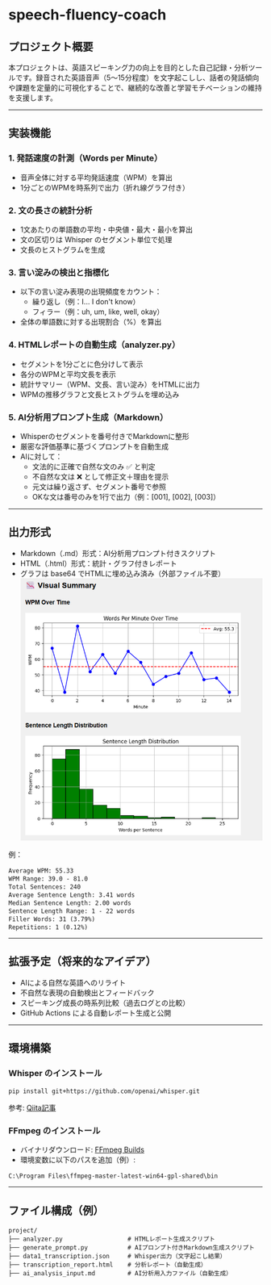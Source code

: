 # speech-fluency-coach

## プロジェクト概要

本プロジェクトは、英語スピーキング力の向上を目的とした自己記録・分析ツールです。録音された英語音声（5〜15分程度）を文字起こしし、話者の発話傾向や課題を定量的に可視化することで、継続的な改善と学習モチベーションの維持を支援します。

---

## 実装機能

### 1. 発話速度の計測（Words per Minute）

- 音声全体に対する平均発話速度（WPM）を算出
- 1分ごとのWPMを時系列で出力（折れ線グラフ付き）

### 2. 文の長さの統計分析

- 1文あたりの単語数の平均・中央値・最大・最小を算出
- 文の区切りは Whisper のセグメント単位で処理
- 文長のヒストグラムを生成

### 3. 言い淀みの検出と指標化

- 以下の言い淀み表現の出現頻度をカウント：
  - 繰り返し（例：I... I don't know）
  - フィラー（例：uh, um, like, well, okay）
- 全体の単語数に対する出現割合（%）を算出

### 4. HTMLレポートの自動生成（analyzer.py）

- セグメントを1分ごとに色分けして表示
- 各分のWPMと平均文長を表示
- 統計サマリー（WPM、文長、言い淀み）をHTMLに出力
- WPMの推移グラフと文長ヒストグラムを埋め込み

### 5. AI分析用プロンプト生成（Markdown）

- Whisperのセグメントを番号付きでMarkdownに整形
- 厳密な評価基準に基づくプロンプトを自動生成
- AIに対して：
  - 文法的に正確で自然な文のみ ✅ と判定
  - 不自然な文は ❌ として修正文＋理由を提示
  - 元文は繰り返さず、セグメント番号で参照
  - OKな文は番号のみを1行で出力（例：[001], [002], [003]）

---

## 出力形式

- Markdown（.md）形式：AI分析用プロンプト付きスクリプト
- HTML（.html）形式：統計・グラフ付きレポート
- グラフは base64 でHTMLに埋め込み済み（外部ファイル不要）
![alt text](assets/summary-graph.png)

例：

```
Average WPM: 55.33
WPM Range: 39.0 - 81.0
Total Sentences: 240
Average Sentence Length: 3.41 words
Median Sentence Length: 2.00 words
Sentence Length Range: 1 - 22 words
Filler Words: 31 (3.79%)
Repetitions: 1 (0.12%)
```

---

## 拡張予定（将来的なアイデア）

- AIによる自然な英語へのリライト
- 不自然な表現の自動検出とフィードバック
- スピーキング成長の時系列比較（過去ログとの比較）
- GitHub Actions による自動レポート生成と公開

---

## 環境構築

### Whisper のインストール

```bash
pip install git+https://github.com/openai/whisper.git
```

参考: [Qiita記事](https://qiita.com/taiki_i/items/99cb17049597fdee6ce2)

### FFmpeg のインストール

- バイナリダウンロード: [FFmpeg Builds](https://github.com/BtbN/FFmpeg-Builds/releases)
- 環境変数に以下のパスを追加（例）:

```
C:\Program Files\ffmpeg-master-latest-win64-gpl-shared\bin
```

---

## ファイル構成（例）

```
project/
├── analyzer.py                  # HTMLレポート生成スクリプト
├── generate_prompt.py           # AIプロンプト付きMarkdown生成スクリプト
├── data1_transcription.json     # Whisper出力（文字起こし結果）
├── transcription_report.html    # 分析レポート（自動生成）
├── ai_analysis_input.md         # AI分析用入力ファイル（自動生成）
```

